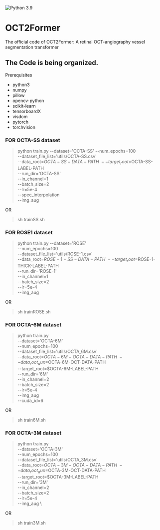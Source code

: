 ![Python 3.9](https://img.shields.io/badge/python-3.6-green.svg)
<span id="jump1"></span>
# OCT2Former
The official code of OCT2Former: A retinal OCT-angiography vessel segmentation transformer
## The Code is being organized.

Prerequisites
* python3
* numpy
* pillow
* opencv-python
* scikit-learn
* tensorboardX
* visdom
* pytorch
* torchvision

<span id="jump2"></span>
### FOR OCTA-SS dataset
 > python train.py  --dataset='OCTA-SS' 
 --num_epochs=100 \
 --dataset_file_list='utils/OCTA-SS.csv' \
 --data_root=$OCTA-SS-DATA-PATH \
 --target_root=$OCTA-SS-LABEL-PATH  \
 --run_dir='OCTA-SS' \
 --in_channel=1 \
 --batch_size=2 \
 --lr=5e-4 \
 --spec_interpolation \
 --img_aug 
 
 OR
 
 > sh trainSS.sh


### FOR ROSE1 dataset
 > python train.py --dataset='ROSE' \
 --num_epochs=100 \
 --dataset_file_list='utils/ROSE-1.csv' \
 --data_root=$ROSE-1-SS-DATA-PATH \
 --target_root=$ROSE-1-THICK-LABEL-PATH \
 --run_dir='ROSE-1' \
 --in_channel=1 \
 --batch_size=2 \
 --lr=5e-4 \
 --img_aug 
 
 OR
 
 > sh trainROSE.sh
 
 
### FOR OCTA-6M dataset
 > python train.py  
 --dataset='OCTA-6M' \
 --num_epochs=100 \
 --dataset_file_list='utils/OCTA_6M.csv' \
 --data_root=$OCTA-6M-OCTA-DATA-PATH  \
 --data_root_aux=$OCTA-6M-OCT-DATA-PATH \
 --target_root=$OCTA-6M-LABEL-PATH \
 --run_dir='6M' \
 --in_channel=2 \
 --batch_size=2 \
 --lr=5e-4 \
 --img_aug \
 --cuda_id=6
 
 OR
 
 > sh train6M.sh

### FOR OCTA-3M dataset
 > python train.py  
 --dataset='OCTA-3M' \
 --num_epochs=100 \
 --dataset_file_list='utils/OCTA_3M.csv' \
 --data_root=$OCTA-3M-OCTA-DATA-PATH  \
 --data_root_aux=$OCTA-3M-OCT-DATA-PATH \
 --target_root=$OCTA-3M-LABEL-PATH \
 --run_dir='3M' \
 --in_channel=2 \
 --batch_size=2 \
 --lr=5e-4 \
 --img_aug \
 
 OR
 
 > sh train3M.sh
